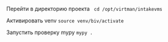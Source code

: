 Перейти в директорию проекта
``` cd /opt/virtman/intakevms```

Активировать venv
```source venv/biv/activate```

Запустить проверку mypy
```mypy .```